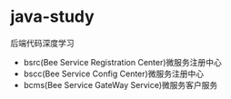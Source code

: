 # java-study
后端代码深度学习
- bsrc(Bee Service Registration Center)微服务注册中心
- bscc(Bee Service Config Center)微服务注册中心
- bcms(Bee Service GateWay Service)微服务客户服务
